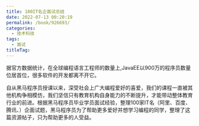 ```yaml
---
title: 100IT名企面试总结
date: 2022-07-13 00:20:19
permalink: /book/926693/
categories:
  - 技术科技
tags:
  - 面试
titleTag: 
---
```


据官方数据统计，在全球编程语言工程师的数量上,JavaEE以900万的程序员数量位居首位，很多软件的开发都离不开它。

自从黑马程序员授课以来，深受社会上广大编程爱好的喜爱，我们的课程一直被其他机构争相模仿，我们坚信只有教育机构自身能力的不断提升，才能带动整体教育行业的前进。根据黑马程序员毕业学员面试经验，整理100家IT名（阿里、百度、腾讯、）企面试题，黑马程序员为了帮助更多爱好并想学习编程的同学，整理了这篇资源帖子，只为帮助更多的人受益。

<!-- more -->

<BookShelf
:pages="163"
link="https://www.aliyundrive.com/s/BiuHUVz4eng"
intro="根据黑马程序员毕业学员面试经验，整理100家IT名（阿里、百度、腾讯、）企面试题。"
lang="中文"
/>
